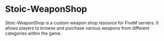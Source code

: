 # Stoic-WeaponShop
Stoic-WeaponShop is a custom weapon shop resource for FiveM servers. It allows players to browse and purchase various weapons from different categories within the game.
